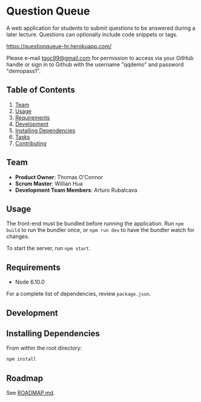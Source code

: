 # Question Queue

A web application for students to submit questions to be answered during a later lecture. Questions can optionally include code snippets or tags.

https://questionqueue-hr.herokuapp.com/

Please e-mail tgoc99@gmail.com for permission to access via your GitHub handle or sign in to Github with the username "qqdemo" and password "demopass1".

## Table of Contents

1. [Team](#team)
1. [Usage](#Usage)
1. [Requirements](#requirements)
1. [Development](#development)
1. [Installing Dependencies](#installing-dependencies)
1. [Tasks](#tasks)
1. [Contributing](#contributing)

## Team

  - __Product Owner__: Thomas O'Connor
  - __Scrum Master__: Willian Hua
  - __Development Team Members__: Arturo Rubalcava


## Usage

The front-end must be bundled before running the application. Run `npm build` to run the bundler once, or `npm run dev` to have the bundler watch for changes.

To start the server, run `npm start`.

## Requirements

- Node 6.10.0

For a complete list of dependencies, review `package.json`.


## Development

## Installing Dependencies

From within the root directory:

```sh
npm install
```
## Roadmap

See [ROADMAP.md](ROADMAP.md).

